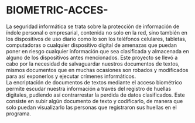 # BIOMETRIC-ACCES-

La seguridad informática se trata sobre la protección de información de índole personal o empresarial, contenida no solo en la red, sino también en los dispositivos de uso diario como lo son los teléfonos celulares, tabletas, computadoras o cualquier dispositivo digital de amenazas que puedan poner en riesgo cualquier información que sea clasificada y almacenada en alguno de los dispositivos antes mencionados. 
Este proyecto se llevó a cabo por la necesidad de salvaguardar nuestros documentos de textos, mismos documentos que en muchas ocasiones son robados y modificados para así exponerlos y ejecutar crímenes informáticos.  
La encriptación de documentos de textos mediante el acceso biométrico permite escudar nuestra información a través del registro de huellas digitales, pudiendo así contrarrestar la perdida de datos clasificados. Este consiste en subir algún documento de texto y codificarlo, de manera que solo puedan visualizarlo las personas que registraron sus huellas en el programa.
